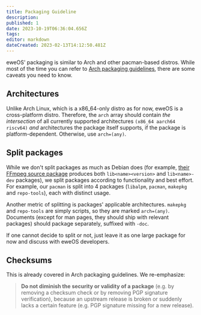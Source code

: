 ```yaml
---
title: Packaging Guideline
description: 
published: 1
date: 2023-10-19T06:36:04.656Z
tags: 
editor: markdown
dateCreated: 2023-02-13T14:12:50.481Z
---
```


eweOS' packaging is similar to Arch and other pacman-based distros. While most of the time you can refer to [Arch packaging guidelines](https://wiki.archlinux.org/title/Arch_package_guidelines), there are some caveats you need to know.

## Architectures

Unlike Arch Linux, which is a x86_64-only distro as for now, eweOS is a cross-platform distro. Therefore, the `arch` array should contain *the intersection* of all currently supported architectures `(x86_64 aarch64 riscv64)` *and* architectures the package itself supports, if the package is platform-dependent. Otherwise, use `arch=(any)`.

## Split packages

While we don't split packages as much as Debian does (for example, [their FFmpeg source package](https://packages.debian.org/source/sid/ffmpeg) produces both `lib<name><version>` and `lib<name>-dev` packages), we split packages according to functionality and best effort. For example, our `pacman` is split into 4 packages (`libalpm`, `pacman`, `makepkg` and `repo-tools`), each with distinct usage.

Another metric of splitting is packages' applicable architectures. `makepkg` and `repo-tools` are simply scripts, so they are marked `arch=(any)`. Documents (except for man pages, they should ship with relevant packages) should package separately, suffixed with `-doc`.

If one cannot decide to split or not, just leave it as one large package for now and discuss with eweOS developers.

## Checksums

This is already covered in Arch packaging guidelines. We re-emphasize:

> **Do not diminish the security or validity of a package** (e.g. by removing a checksum check or by removing PGP signature verification), because an upstream release is broken or suddenly lacks a certain feature (e.g. PGP signature missing for a new release).

